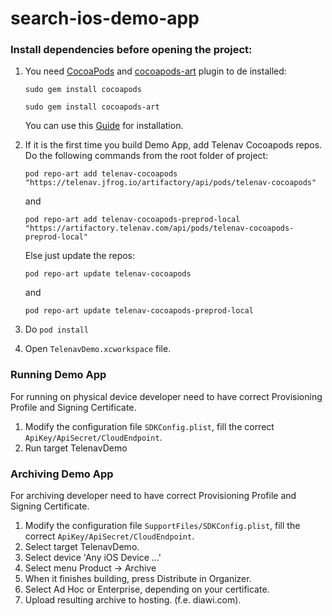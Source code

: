 # search-ios-demo-app

### Install dependencies before opening the project:

1. You need [CocoaPods](https://cocoapods.org) and [cocoapods-art](https://github.com/jfrog/cocoapods-art) plugin to de installed:
    
    `sudo gem install cocoapods`

    `sudo gem install cocoapods-art`
    
    You can use this [Guide](https://guides.cocoapods.org/using/getting-started.html#getting-started) for installation.

2. If it is the first time you build Demo App, add Telenav Cocoapods repos. Do the following commands from the root folder of project:

    ```
    pod repo-art add telenav-cocoapods "https://telenav.jfrog.io/artifactory/api/pods/telenav-cocoapods"
    ```
    and
    ```
    pod repo-art add telenav-cocoapods-preprod-local "https://artifactory.telenav.com/api/pods/telenav-cocoapods-preprod-local"
    ```
        
    Else just update the repos:
    ```
    pod repo-art update telenav-cocoapods
    ``` 
    and 
    ```
    pod repo-art update telenav-cocoapods-preprod-local
    ```
        
3. Do `pod install`
4. Open `TelenavDemo.xcworkspace` file.

### Running Demo App

For running on physical device developer need to have correct Provisioning Profile and Signing Certificate.

1. Modify the configuration file `SDKConfig.plist`, fill the correct `ApiKey/ApiSecret/CloudEndpoint`.
2. Run target TelenavDemo

### Archiving Demo App

For archiving developer need to have correct Provisioning Profile and Signing Certificate.

1. Modify the configuration file `SupportFiles/SDKConfig.plist`, fill the correct `ApiKey/ApiSecret/CloudEndpoint`.
2. Select target TelenavDemo.
3. Select device 'Any iOS Device ...'
4. Select menu Product -> Archive
5. When it finishes building, press Distribute in Organizer.
6. Select Ad Hoc or Enterprise, depending on your certificate.
7. Upload resulting archive to hosting. (f.e. diawi.com).
